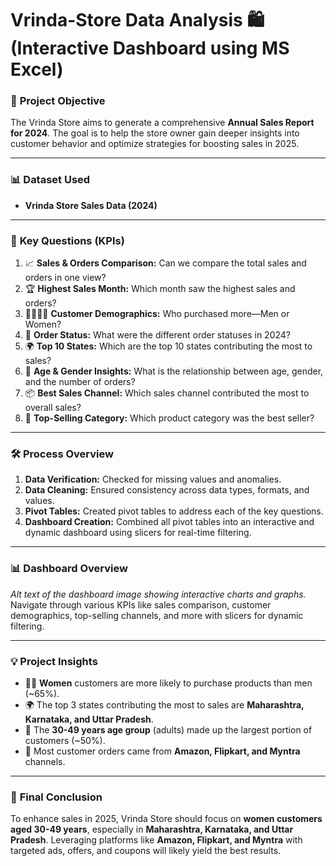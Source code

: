 # Vrinda-Store Data Analysis 🛍️ (Interactive Dashboard using MS Excel)

### 🎯 **Project Objective**
The Vrinda Store aims to generate a comprehensive **Annual Sales Report for 2024**. The goal is to help the store owner gain deeper insights into customer behavior and optimize strategies for boosting sales in 2025.

---

### 📊 **Dataset Used**
- **Vrinda Store Sales Data (2024)**

---

### 🧐 **Key Questions (KPIs)**
1. 📈 **Sales & Orders Comparison:** Can we compare the total sales and orders in one view?
2. 🏆 **Highest Sales Month:** Which month saw the highest sales and orders?
3. 👨‍👩‍👧‍👦 **Customer Demographics:** Who purchased more—Men or Women?
4. 🔄 **Order Status:** What were the different order statuses in 2024?
5. 🌍 **Top 10 States:** Which are the top 10 states contributing the most to sales?
6. 👥 **Age & Gender Insights:** What is the relationship between age, gender, and the number of orders?
7. 📦 **Best Sales Channel:** Which sales channel contributed the most to overall sales?
8. 🛒 **Top-Selling Category:** Which product category was the best seller?

---

### 🛠️ **Process Overview**
1. **Data Verification:** Checked for missing values and anomalies.
2. **Data Cleaning:** Ensured consistency across data types, formats, and values.
3. **Pivot Tables:** Created pivot tables to address each of the key questions.
4. **Dashboard Creation:** Combined all pivot tables into an interactive and dynamic dashboard using slicers for real-time filtering.

---

### 📊 **Dashboard Overview**
*Alt text of the dashboard image showing interactive charts and graphs.*  
Navigate through various KPIs like sales comparison, customer demographics, top-selling channels, and more with slicers for dynamic filtering.

---

### 💡 **Project Insights**
- 👩‍🦱 **Women** customers are more likely to purchase products than men (~65%).
- 🌍 The top 3 states contributing the most to sales are **Maharashtra, Karnataka, and Uttar Pradesh**.
- 🎯 The **30-49 years age group** (adults) made up the largest portion of customers (~50%).
- 🛒 Most customer orders came from **Amazon, Flipkart, and Myntra** channels.

---

### 🚀 **Final Conclusion**
To enhance sales in 2025, Vrinda Store should focus on **women customers aged 30-49 years**, especially in **Maharashtra, Karnataka, and Uttar Pradesh**. Leveraging platforms like **Amazon, Flipkart, and Myntra** with targeted ads, offers, and coupons will likely yield the best results.

